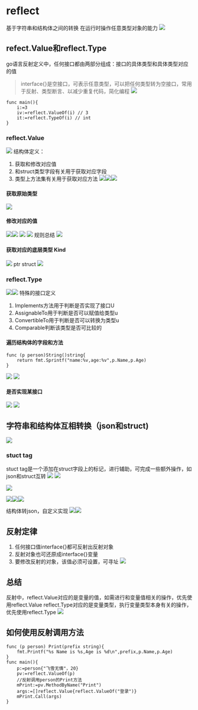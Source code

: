# reflect

基于字符串和结构体之间的转换
在运行时操作任意类型对象的能力
![](img/速通_15_运行时反射0.png)

## refect.Value和reflect.Type
go语言反射定义中，任何接口都由两部分组成：接口的具体类型和具体类型对应的值
> interface\{\}是空接口，可表示任意类型，可以把任何类型转为空接口，常用于反射、类型断言、以减少重复代码，简化编程
![](img/速通_15_运行时反射1.png)
```golang
func main(){
	i:=3
	iv:=reflect.ValueOf(i) // 3
	it:=reflect.TypeOf(i) // int
}
```
### reflect.Value
![](img/速通_15_运行时反射2.png)
结构体定义：
1. 获取和修改对应值
2. 和struct类型字段有关用于获取对应字段
3. 类型上方法集有关用于获取对应方法
![](img/速通_15_运行时反射3.png)![](img/速通_15_运行时反射4.png)![](img/速通_15_运行时反射5.png)
#### 获取原始类型
![](img/速通_15_运行时反射6.png)
#### 修改对应的值
![](img/速通_15_运行时反射7.png)![](img/速通_15_运行时反射8.png)
![](img/速通_15_运行时反射9.png)
![](img/速通_15_运行时反射10.png)
规则总结
![](img/速通_15_运行时反射11.png)
#### 获取对应的底层类型 Kind
![](img/速通_15_运行时反射13.png)
ptr struct
![](img/速通_15_运行时反射12.png) 

### reflect.Type
![](img/速通_15_运行时反射14.png)![](img/速通_15_运行时反射15.png)
特殊的接口定义
1. Implements方法用于判断是否实现了接口U
2. AssignableTo用于判断是否可以赋值给类型u
3. ConvertibleTo用于判断是否可以转换为类型u
4. Comparable判断该类型是否可比较的
#### 遍历结构体的字段和方法
```golang
func (p person)String()string{
	return fmt.Sprintf("name:%v,age:%v",p.Name,p.Age)
}
```
![](img/速通_15_运行时反射16.png)
![](img/速通_15_运行时反射17.png)
#### 是否实现某接口
![](img/速通_15_运行时反射18.png)
![](img/速通_15_运行时反射19.png)
## 字符串和结构体互相转换（json和struct)
![](img/速通_15_运行时反射20.png)
### stuct tag
stuct tag是一个添加在struct字段上的标记，进行辅助，可完成一些额外操作，如json和struct互转
![](img/速通_15_运行时反射22.png)
![](img/速通_15_运行时反射23.png)

![](img/速通_15_运行时反射24.png)

![](img/速通_15_运行时反射25.png)![](img/速通_15_运行时反射26.png)![](img/速通_15_运行时反射27.png)

结构体转json，自定义实现
![](img/速通_15_运行时反射28.png)![](img/速通_15_运行时反射29.png)

## 反射定律
1. 任何接口值interface{}都可反射出反射对象
2. 反射对象也可还原成interface{}变量
3. 要修改反射的对象，该值必须可设置，可寻址
![](img/速通_15_运行时反射30.png)

## 总结
反射中，reflect.Value对应的是变量的值，如需进行和变量值相关的操作，优先使用reflect.Value
reflect.Type对应的是变量类型，执行变量类型本身有关的操作，优先使用reflect.Type
![](img/速通_15_运行时反射31.png)


## 如何使用反射调用方法
```golang
func (p person) Print(prefix string){
	fmt.Printf("%s Name is %s,Age is %d\n",prefix,p.Name,p.Age)
}
func main(){
	p:=person{"飞雪无情"，20}
	pv:=reflect.ValueOf(p)
	//反射调用person的Print方法
	mPrint:=pv.MethodByName("Print")
	args:=[]reflect.Value{reflect.ValueOf("登录")}
	mPrint.Call(args)
}
```
